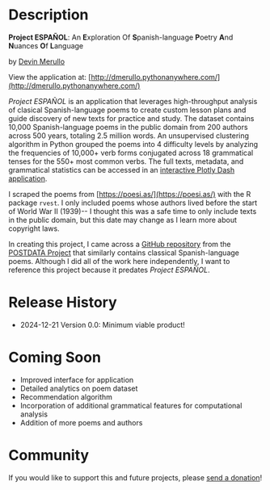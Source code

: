 # Description

**Project ESPAÑOL**: An **E**xploration Of **S**panish-language **P**oetry **A**nd **N**uances **O**f **L**anguage

by [Devin Merullo](https://dmerullo.github.io/)

View the application at: [http://dmerullo.pythonanywhere.com/](http://dmerullo.pythonanywhere.com/)

*Project ESPAÑOL* is an application that leverages high-throughput analysis of clasical Spanish-language poems to create custom lesson plans and guide discovery of new texts for practice and study. The dataset contains 10,000 Spanish-language poems in the public domain from 200 authors across 500 years, totaling 2.5 million words. An unsupervised clustering algorithm in Python grouped the poems into 4 difficulty levels by analyzing the frequencies of 10,000+ verb forms conjugated across 18 grammatical tenses for the 550+ most common verbs. The full texts, metadata, and grammatical statistics can be accessed in an [interactive Plotly Dash application](http://dmerullo.pythonanywhere.com/). 

I scraped the poems from [https://poesi.as/](https://poesi.as/) with the R package `rvest`. I only included poems whose authors lived before the start of World War II (1939)-- I thought this was a safe time to only include texts in the public domain, but this date may change as I learn more about copyright laws. 

In creating this project, I came across a [GitHub repository](https://github.com/linhd-postdata/poesi.as) from the [POSTDATA Project](https://postdata.linhd.uned.es/) that similarly contains classical Spanish-language poems. Although I did all of the work here independently, I want to reference this project because it predates *Project ESPAÑOL*.

# Release History

- 2024-12-21 Version 0.0: Minimum viable product! 

# Coming Soon

- Improved interface for application
- Detailed analytics on poem dataset
- Recommendation algorithm
- Incorporation of additional grammatical features for computational analysis
- Addition of more poems and authors

# Community

If you would like to support this and future projects, please [send a donation](https://buymeacoffee.com/dmerullo)!